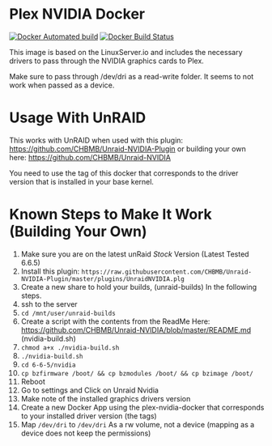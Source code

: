 # Plex NVIDIA Docker

[![Docker Automated build](https://img.shields.io/docker/automated/bassrock/plex-nvidia-docker.svg)](https://hub.docker.com/r/bassrock/plex-nvidia-docker)
[![Docker Build Status](https://img.shields.io/docker/build/bassrock/plex-nvidia-docker.svg)](https://hub.docker.com/r/bassrock/plex-nvidia-docker/)

This image is based on the LinuxServer.io and includes the necessary drivers to pass through the NVIDIA graphics cards to Plex.

Make sure to pass through /dev/dri as a read-write folder. It seems to not work when passed as a device.

# Usage With UnRAID

This works with UnRAID when used with this plugin: https://github.com/CHBMB/Unraid-NVIDIA-Plugin or building your own here: https://github.com/CHBMB/Unraid-NVIDIA

You need to use the tag of this docker that corresponds to the driver version that is installed in your base kernel.

# Known Steps to Make It Work (Building Your Own)
1. Make sure you are on the latest unRaid *Stock* Version (Latest Tested 6.6.5)
2. Install this plugin: `https://raw.githubusercontent.com/CHBMB/Unraid-NVIDIA-Plugin/master/plugins/UnraidNVIDIA.plg`
3. Create a new share to hold your builds, (unraid-builds) In the following steps.
4. ssh to the server 
5. `cd /mnt/user/unraid-builds`
6. Create a script with the contents from the ReadMe Here: https://github.com/CHBMB/Unraid-NVIDIA/blob/master/README.md (nvidia-build.sh)
7. `chmod a+x ./nvidia-build.sh`
8. `./nvidia-build.sh`
9. `cd 6-6-5/nvidia`
10. `cp bzfirmware /boot/ && cp bzmodules /boot/ && cp bzimage /boot/`
11. Reboot
12. Go to settings and Click on Unraid Nvidia
13. Make note of the installed graphics drivers version
14. Create a new Docker App using the plex-nvidia-docker that corresponds to your installed driver version (the tags)
15. Map `/dev/dri` to `/dev/dri` As a rw volume, not a device (mapping as a device does not keep the permissions)